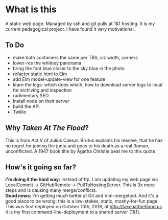 # What is this
A static web page.
Managed by ssh and git pulls at 1&1 hosting.
It is my current pedagogical project. 
I have found it very motivational.

## To Do
* make both containers the same per TBS, viz width, corners
* lower-res the whitney panorama
* bring the font blue closer to the sky blue in the photo
* refactor static html to Elm
* add Elm model-update-view for one feature
* learn the logs: which does which, how to download server logs to local for archiving and inspection
* rudimentary SEO
* Install node on their server
* build the API
* Twillio

## Why *Taken At The Flood*?
This is from Act V of Julius Caesar.  Brutus explains his resolve, that 
he has no regret for joining the junta and goes to his death as a real Roman, 
unconflicted.
A 1947 book title by Agatha Christie beat me to this quote.

## How's it going so far?
__I'm doing it the hard way:__
Instead of ftp, I am updating my web page via LocalCommit -> GitHubRemote -> PullToHostingServer.  This is 3x more steps and is causing many merge/conflicts.<br>
__Good news:__ I'm getting much better at Git and Vim-mergetool. And it's a good place to be wrong: this is a  low-stakes, static, mostly-for-fun page. 
This was first deployed on October 10th, 2018, at http://takenattheflood.us<br/>
It is my first command-line-deployment to a shared server (1&1).
